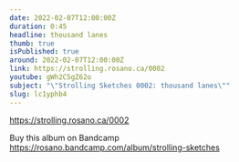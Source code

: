 ```yaml
---
date: 2022-02-07T12:00:00Z
duration: 0:45
headline: thousand lanes
thumb: true
isPublished: true
around: 2022-02-07T12:00:00Z
link: https://strolling.rosano.ca/0002
youtube: gWh2C5gZ62o
subject: "\"Strolling Sketches 0002: thousand lanes\""
slug: lc1yphb4
---
```

https://strolling.rosano.ca/0002

Buy this album on Bandcamp https://rosano.bandcamp.com/album/strolling-sketches
